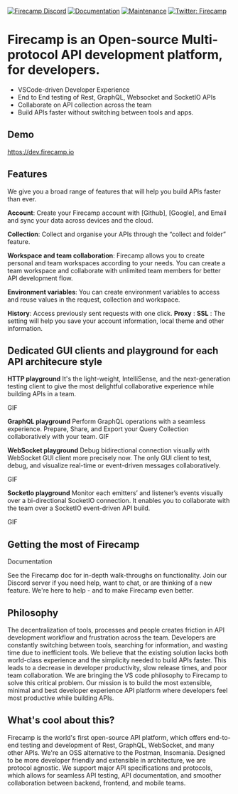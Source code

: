 [![Firecamp Discord](https://badgen.net/discord/members/8hRaqhK)](https://discord.gg/8hRaqhK)
[![Documentation](https://img.shields.io/badge/documentation-yes-brightgreen.svg)](https://firecamp.io/docs)
[![Maintenance](https://img.shields.io/badge/Maintained%3F-yes-green.svg)](https://github.com/jhen0409/react-chrome-extension-boilerplate/graphs/commit-activity)
[![Twitter: Firecamp](https://img.shields.io/twitter/follow/firecamphq.svg?style=social)](https://twitter.com/firecamphq)

# Firecamp is an Open-source Multi-protocol API development platform, for developers.

- VSCode-driven Developer Experience
- End to End testing of Rest, GraphQL, Websocket and SocketIO APIs
- Collaborate on API collection across the team
- Build APIs faster without switching between tools and apps. 

## Demo
https://dev.firecamp.io

## Features 
We give you a broad range of features that will help you build APIs faster than ever.

**Account**:  Create your Firecamp account with [Github], [Google], and Email and sync your data across devices and the cloud.

**Collection**: Collect and organise your APIs through the “collect and folder” feature.

**Workspace and team collaboration**: Firecamp allows you to create personal and team workspaces according to your needs. You can create a team workspace and collaborate with unlimited team members for better API development flow.

**Environment variables**: You can create environment variables to access and reuse values in the request, collection and workspace.

**History**: Access previously sent requests with one click.
**Proxy** :
**SSL** :
The setting will help you save your account information, local theme and other information.


## Dedicated GUI clients and playground for each API architecure style

**HTTP playground**
It's the light-weight, IntelliSense, and the next-generation testing client to give the most delightful collaborative experience while building APIs in a team.

GIF

**GraphQL playground**
Perform GraphQL operations with a seamless experience. Prepare, Share, and Export your Query Collection collaboratively with your team.
GIF

**WebSocket playground**
Debug bidirectional connection visually with WebSocket GUI client more precisely now. The only GUI client to test, debug, and visualize real-time or event-driven messages collaboratively.

GIF

**SocketIo playground**
Monitor each emitters’ and listener’s events visually over a bi-directional SocketIO connection. It enables you to collaborate with the team over a SocketIO event-driven API build.

GIF

## Getting the most of Firecamp
Documentation

See the Firecamp doc for in-depth walk-throughs on functionality. Join our Discord server if you need help, want to chat, or are thinking of a new feature. We're here to help - and to make Firecamp even better.

## Philosophy
The decentralization of tools, processes and people creates friction in API development workflow and frustration across the team. Developers are constantly switching between tools, searching for information, and wasting time due to inefficient tools.
We believe that the existing solution lacks both world-class experience and the simplicity needed to build APIs faster. This leads to a decrease in developer productivity, slow release times, and poor team collaboration.
We are bringing the VS code philosophy to Firecamp to solve this critical problem. Our mission is to build the most extensible, minimal and best developer experience API platform where developers feel most productive while building APIs.

## What's cool about this?

Firecamp is the world's first open-source API platform, which offers end-to-end testing and development of Rest, GraphQL, WebSocket, and many other APIs.
We're an OSS alternative to the Postman, Insomania. Designed to be more developer friendly and extensible in architecture, we are protocol agnostic.
We support major API specifications and protocols, which allows for seamless API testing, API documentation, and smoother collaboration between backend, frontend, and mobile teams.











